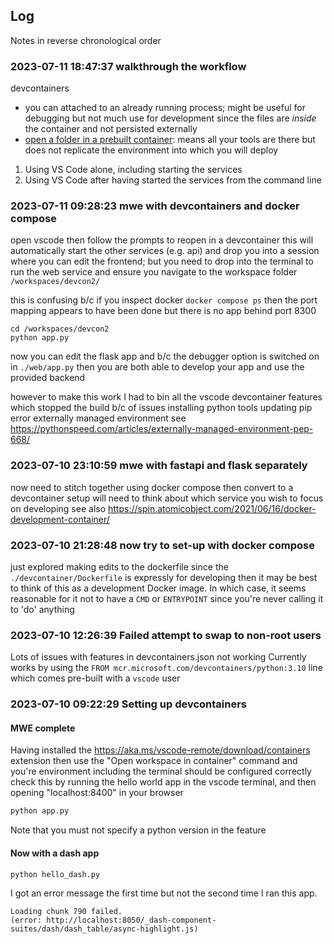 ## Log
Notes in reverse chronological order

### 2023-07-11 18:47:37 walkthrough the workflow 

devcontainers
- you can attached to an already running process; might be useful for debugging but not much use for development since the files are *inside* the container and not persisted externally
- [open a folder in a prebuilt container](https://code.visualstudio.com/docs/devcontainers/containers#_quick-start-try-a-development-container): means all your tools are there but does not replicate the environment into which you will deploy


1. Using VS Code alone, including starting the services
2. Using VS Code after having started the services from the command line

### 2023-07-11 09:28:23 mwe with devcontainers and docker compose
open vscode
then follow the prompts to reopen in a devcontainer
this will automatically start the other services (e.g. api) and drop you into a session where you can edit the frontend; but you need to drop into the terminal to run the web service
and ensure you navigate to the workspace folder `/workspaces/devcon2/`

this is confusing b/c if you inspect docker `docker compose ps` then the port mapping appears to have been done but there is no app behind port 8300

```
cd /workspaces/devcon2
python app.py
```
now you can edit the flask app and b/c the debugger option is switched on in `./web/app.py` then you are both able to develop your app and use the provided backend

however to make this work I had to bin all the vscode devcontainer features which stopped the build b/c of issues installing python tools updating pip error externally managed environment
see https://pythonspeed.com/articles/externally-managed-environment-pep-668/

### 2023-07-10 23:10:59 mwe with fastapi and flask separately
now need to stitch together using docker compose
then convert to a devcontainer setup
will need to think about which service you wish to focus on developing
see also https://spin.atomicobject.com/2021/06/16/docker-development-container/

### 2023-07-10 21:28:48 now try to set-up with docker compose
just explored making edits to the dockerfile
since the `./devcontainer/Dockerfile` is expressly for developing then it may be best to think of this as a development Docker image. In which case, it seems reasonable for it not to have a `CMD` or `ENTRYPOINT` since you're never calling it to 'do' anything

### 2023-07-10 12:26:39 Failed attempt to swap to non-root users
Lots of issues with features in devcontainers.json not working
Currently works by using the `FROM mcr.microsoft.com/devcontainers/python:3.10` line which comes pre-built with a `vscode` user


### 2023-07-10 09:22:29 Setting up devcontainers 

#### MWE complete
Having installed the https://aka.ms/vscode-remote/download/containers extension
then use the "Open workspace in container" command
and you're environment including the terminal should be configured correctly
check this by running the hello world app in the vscode terminal, and then opening "localhost:8400" in your browser

```sh
python app.py
```

Note that you must not specify a python version in the feature

#### Now with a dash app

```bash
python hello_dash.py
```
I got an error message the first time but not the second time I ran this app.

```
Loading chunk 790 failed.
(error: http://localhost:8050/_dash-component-suites/dash/dash_table/async-highlight.js)
```




